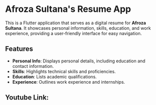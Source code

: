 # Afroza Sultana's Resume App

This is a Flutter application that serves as a digital resume for **Afroza Sultana**. It showcases personal information, skills, education, and work experience, providing a user-friendly interface for easy navigation.

## Features

- **Personal Info**: Displays personal details, including education and contact information.
- **Skills**: Highlights technical skills and proficiencies.
- **Education**: Lists academic qualifications.
- **Experience**: Outlines work experience and internships.

## Youtube Link:
